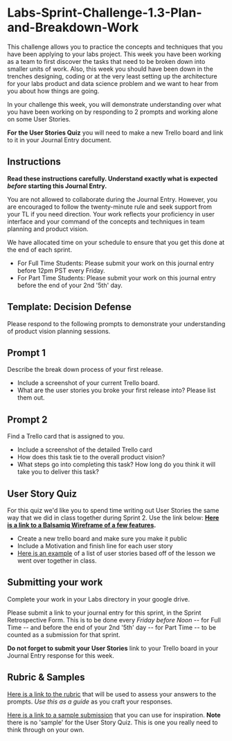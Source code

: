 # Labs-Sprint-Challenge-1.3-Plan-and-Breakdown-Work

This challenge allows you to practice the concepts and techniques that you have been applying to your labs project. This week you have been working as a team to first discover the tasks that need to be broken down into smaller units of work. Also, this week you should have been down in the trenches designing, coding or at the very least setting up the architecture for your labs product and data science problem and we want to hear from you about how things are going.

In your challenge this week, you will demonstrate understanding over what you have been working on by responding to 2 prompts and working alone on some User Stories.

**For the User Stories Quiz** you will need to make a new Trello board and link to it in your Journal Entry document.

## Instructions

**Read these instructions carefully. Understand exactly what is expected _before_ starting this Journal Entry.**

You are not allowed to collaborate during the Journal Entry. However, you are encouraged to follow the twenty-minute rule and seek support from your TL if you need direction. Your work reflects your proficiency in user interface and your command of the concepts and techniques in team planning and product vision.

We have allocated time on your schedule to ensure that you get this done at the end of each sprint.

- For Full Time Students: Please submit your work on this journal entry before 12pm PST every Friday.
- For Part Time Students: Please submit your work on this journal entry before the end of your 2nd '5th' day.

## Template: Decision Defense

Please respond to the following prompts to demonstrate your understanding of product vision planning sessions.

## Prompt 1

Describe the break down process of your first release. 

- Include a screenshot of your current Trello board.
- What are the user stories you broke your first release into? Please list them out.

## Prompt 2

Find a Trello card that is assigned to you.

- Include a screenshot of the detailed Trello card
- How does this task tie to the overall product vision?
- What steps go into completing this task? How long do you think it will take you to deliver this task?

## User Story Quiz

For this quiz we'd like you to spend time writing out User Stories the same way that we did in class together during Sprint 2.
Use the link below:
**[Here is a link to a Balsamiq Wireframe of a few features](https://balsamiq.cloud/stbn0wl/pi0rkk3/r2278).**

- Create a new trello board and make sure you make it public
- Include a Motivation and finish line for each user story
- [Here is an example](https://trello.com/b/iMVgaVA3/user-story-quiz-sample) of a list of user stories based off of the lesson we went over together in class. 


## Submitting your work
Complete your work in your Labs directory in your google drive. 

Please submit a link to your journal entry for this sprint, in the Sprint Retrospective Form. This is to be done every _Friday before Noon_ -- for Full Time -- and before the end of your 2nd '5th' day -- for Part Time -- to be counted as a submission for that sprint.

**Do not forget to submit your User Stories** link to your Trello board in your Journal Entry response for this week.

## Rubric & Samples

[Here is a link to the rubric](https://www.notion.so/lambdaschool/a0252ba27b1d4466882a869fbb9d755d?v=b6f223dd5a9d40f98ea8be53aebd8c16) that will be used to assess your answers to the prompts. _Use this as a guide_ as you craft your responses.

[Here is a link to a sample submission]() that you can use for inspiration.
**Note** there is no 'sample' for the User Story Quiz. This is one you really need to think through on your own.
